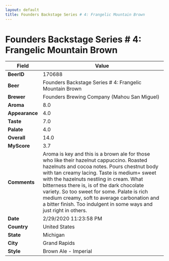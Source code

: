 ```yaml
---
layout: default
title: Founders Backstage Series # 4: Frangelic Mountain Brown
---
```


# Founders Backstage Series # 4: Frangelic Mountain Brown

| Field         | Value     |
|---------------|-----------|
| **BeerID** | 170688 |
| **Beer** | Founders Backstage Series # 4: Frangelic Mountain Brown |
| **Brewer** | Founders Brewing Company (Mahou San Miguel) |
| **Aroma** | 8.0 |
| **Appearance** | 4.0 |
| **Taste** | 7.0 |
| **Palate** | 4.0 |
| **Overall** | 14.0 |
| **MyScore** | 3.7 |
| **Comments** | Aroma is key and this is a brown ale for those who like their hazelnut cappuccino. Roasted hazelnuts and cocoa notes. Pours chestnut body with tan creamy lacing. Taste is medium+ sweet with the hazelnuts nestling in cream. What bitterness there is, is of the dark chocolate variety. So too sweet for some. Palate is rich medium creamy, soft to average carbonation and a bitter finish. Too indulgent in some ways and just right in others. |
| **Date** | 2/29/2020 11:23:58 PM |
| **Country** | United States |
| **State** | Michigan |
| **City** | Grand Rapids |
| **Style** | Brown Ale - Imperial |
